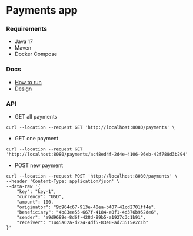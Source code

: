# Payments app

### Requirements
* Java 17
* Maven
* Docker Compose

### Docs
* [How to run](./docs/how_to_run.md)
* [Design](./docs/design.md)

### API

* GET all payments
```
curl --location --request GET 'http://localhost:8080/payments' \
```

* GET one payment
```
curl --location --request GET 'http://localhost:8080/payments/ac48ed4f-2d4e-4106-96eb-42f788d3b294'
```

* POST new payment
```
curl --location --request POST 'http://localhost:8080/payments' \
--header 'Content-Type: application/json' \
--data-raw '{
    "key": "key-1",
    "currency": "USD",
    "amount": 100,
    "originator": "9d964c67-913e-40ea-b407-41cd2701ff4e",
    "beneficiary": "4b83ee55-667f-4184-a0f1-4d376b952de6",
    "sender": "a9d9689e-8d6f-428d-89b5-a1927c3c1b91",
    "receiver": "1445a62a-d224-4df5-83e0-ad73515e2c1b"
}'
```


